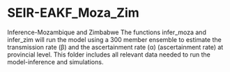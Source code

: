 # SEIR-EAKF_Moza_Zim
Inference-Mozambique and Zimbabwe
The functions infer_moza and infer_zim will run the model using a 300  member ensemble to estimate the transmission rate (β) and the ascertainment rate (α) (ascertainment rate) at provincial level. This folder includes all relevant data needed to run the model-inference and simulations.
